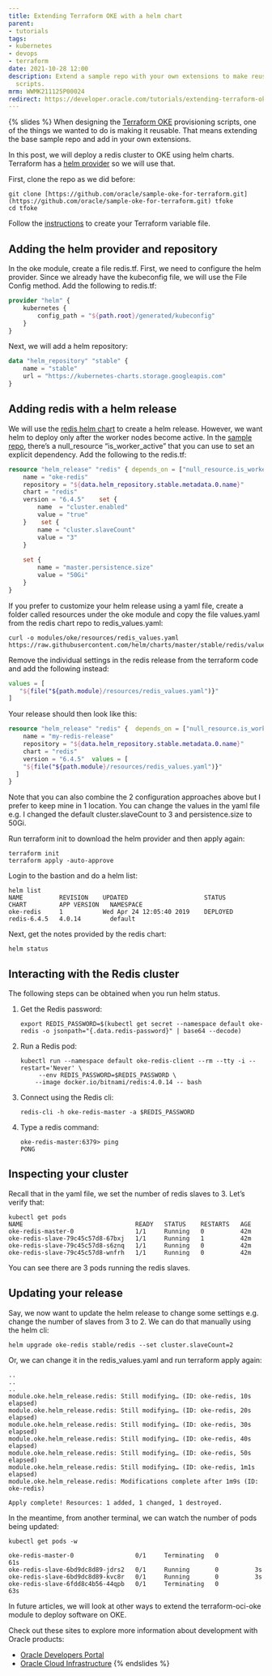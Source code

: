 ```yaml
---
title: Extending Terraform OKE with a helm chart
parent:
- tutorials
tags:
- kubernetes
- devops
- terraform
date: 2021-10-28 12:00
description: Extend a sample repo with your own extensions to make reusable provisioning
  scripts.
mrm: WWMK211125P00024
redirect: https://developer.oracle.com/tutorials/extending-terraform-oke-helm-chart/
---
```

{% slides %}
When designing the [Terraform OKE](https://github.com/oracle/sample-oke-for-terraform) provisioning scripts, one of the things we wanted to do is making it reusable. That means extending the base sample repo and add in your own extensions.

In this post, we will deploy a redis cluster to OKE using helm charts. Terraform has a [helm provider](https://www.terraform.io/docs/providers/helm/index.html) so we will use that.

First, clone the repo as we did before:

```console  
git clone [https://github.com/oracle/sample-oke-for-terraform.git](https://github.com/oracle/sample-oke-for-terraform.git) tfoke  
cd tfoke
```

Follow the [instructions](https://github.com/oracle/sample-oke-for-terraform/blob/master/docs/instructions.md) to create your Terraform variable file.

## Adding the helm provider and repository

In the oke module, create a file redis.tf. First, we need to configure the helm provider. Since we already have the kubeconfig file, we will use the File Config method. Add the following to redis.tf:

```terraform
provider "helm" {  
    kubernetes {  
        config_path = "${path.root}/generated/kubeconfig"  
    }  
}
```

Next, we will add a helm repository:

```terraform
data "helm_repository" "stable" {  
    name = "stable"  
    url = "https://kubernetes-charts.storage.googleapis.com"  
}
```

## Adding redis with a helm release

We will use the [redis helm chart](https://github.com/helm/charts/tree/master/stable/redis) to create a helm release. However, we want helm to deploy only after the worker nodes become active. In the [sample repo](https://github.com/oracle/sample-oke-for-terraform/blob/master/modules/oke/activeworker.tf), there’s a null_resource “is_worker_active” that you can use to set an explicit dependency. Add the following to the redis.tf:
   
```terraform
resource "helm_release" "redis" { depends_on = ["null_resource.is_worker_active", "local_file.kube_config_file"] provider = "helm"  
    name = "oke-redis"  
    repository = "${data.helm_repository.stable.metadata.0.name}"  
    chart = "redis"  
    version = "6.4.5"    set {  
        name  = "cluster.enabled"  
        value = "true"  
    }    set {  
        name = "cluster.slaveCount"  
        value = "3"  
    }  
     
    set {  
        name = "master.persistence.size"  
        value = "50Gi"  
    }  
}
```

If you prefer to customize your helm release using a yaml file, create a folder called resources under the oke module and copy the file values.yaml from the redis chart repo to redis_values.yaml:

```console
curl -o modules/oke/resources/redis_values.yaml https://raw.githubusercontent.com/helm/charts/master/stable/redis/values.yaml
```

Remove the individual settings in the redis release from the terraform code and add the following instead:

```terraform
values = [  
   "${file("${path.module}/resources/redis_values.yaml")}"  
]
```


Your release should then look like this:

```terraform
resource "helm_release" "redis" {  depends_on = ["null_resource.is_worker_active",    "local_file.kube_config_file"]  provider = "helm"  
    name = "my-redis-release"  
    repository = "${data.helm_repository.stable.metadata.0.name}"  
    chart = "redis"  
    version = "6.4.5"  values = [  
    "${file("${path.module}/resources/redis_values.yaml")}"  
  ]  
}
```

Note that you can also combine the 2 configuration approaches above but I prefer to keep mine in 1 location. You can change the values in the yaml file e.g. I changed the default cluster.slaveCount to 3 and persistence.size to 50Gi.

Run terraform init to download the helm provider and then apply again:

```console
terraform init  
terraform apply -auto-approve
```

Login to the bastion and do a helm list:

```console
helm list
NAME          REVISION    UPDATED                     STATUS        CHART         APP VERSION   NAMESPACE                          
oke-redis     1           Wed Apr 24 12:05:40 2019    DEPLOYED      redis-6.4.5   4.0.14        default
```

Next, get the notes provided by the redis chart:

```console
helm status
```

## Interacting with the Redis cluster

The following steps can be obtained when you run helm status.

1. Get the Redis password:

    ```console
    export REDIS_PASSWORD=$(kubectl get secret --namespace default oke-redis -o jsonpath="{.data.redis-password}" | base64 --decode)
    ```

2. Run a Redis pod:

    ```console
    kubectl run --namespace default oke-redis-client --rm --tty -i --restart='Never' \                                                              
         --env REDIS_PASSWORD=$REDIS_PASSWORD \                                                                                                         
        --image docker.io/bitnami/redis:4.0.14 -- bash
    ```

3. Connect using the Redis cli:

    ```console
    redis-cli -h oke-redis-master -a $REDIS_PASSWORD
    ```

4. Type a redis command:

    ```console
    oke-redis-master:6379> ping
    PONG
    ```
                                                                                                                    
## Inspecting your cluster

Recall that in the yaml file, we set the number of redis slaves to 3. Let’s verify that:

```console
kubectl get pods  
NAME                               READY   STATUS    RESTARTS   AGE                                                                                
oke-redis-master-0                 1/1     Running   0          42m                                                                                
oke-redis-slave-79c45c57d8-67bxj   1/1     Running   1          42m                                                                                
oke-redis-slave-79c45c57d8-s6znq   1/1     Running   0          42m                                                                                
oke-redis-slave-79c45c57d8-wnfrh   1/1     Running   0          42m
```

You can see there are 3 pods running the redis slaves.

## Updating your release

Say, we now want to update the helm release to change some settings e.g. change the number of slaves from 3 to 2. We can do that manually using the helm cli:

```console
helm upgrade oke-redis stable/redis --set cluster.slaveCount=2
```

Or, we can change it in the redis_values.yaml and run terraform apply again:

```console
..  
..  
..  
module.oke.helm_release.redis: Still modifying… (ID: oke-redis, 10s elapsed)  
module.oke.helm_release.redis: Still modifying… (ID: oke-redis, 20s elapsed)  
module.oke.helm_release.redis: Still modifying… (ID: oke-redis, 30s elapsed)  
module.oke.helm_release.redis: Still modifying… (ID: oke-redis, 40s elapsed)  
module.oke.helm_release.redis: Still modifying… (ID: oke-redis, 50s elapsed)  
module.oke.helm_release.redis: Still modifying… (ID: oke-redis, 1m1s elapsed)  
module.oke.helm_release.redis: Modifications complete after 1m9s (ID: oke-redis)

Apply complete! Resources: 1 added, 1 changed, 1 destroyed.
```


In the meantime, from another terminal, we can watch the number of pods being updated:

```console
kubectl get pods -w

oke-redis-master-0                 0/1     Terminating   0          61s                                                                            
oke-redis-slave-6bd9dc8d89-jdrs2   0/1     Running       0          3s                                                                             
oke-redis-slave-6bd9dc8d89-kvc8r   0/1     Running       0          3s                                                                             
oke-redis-slave-6fdd8c4b56-44qpb   0/1     Terminating   0          63s
```

In future articles, we will look at other ways to extend the terraform-oci-oke module to deploy software on OKE.

Check out these sites to explore more information about development with Oracle products:

* [Oracle Developers Portal](https://developer.oracle.com/)
* [Oracle Cloud Infrastructure](https://www.oracle.com/cloud/)
{% endslides %}
